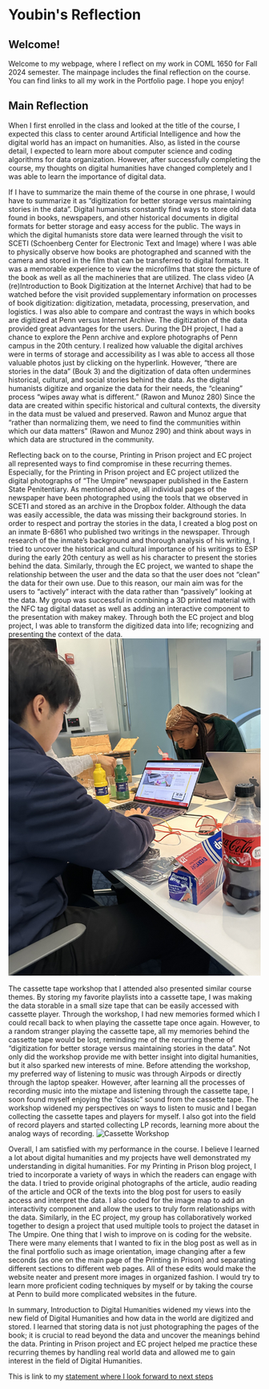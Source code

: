 # Youbin's Reflection
## Welcome!

Welcome to my webpage, where I reflect on my work in COML 1650 for Fall 2024 semester. The mainpage includes the final reflection on the course. You can find links to all my work in the Portfolio page. I hope you enjoy!

## Main Reflection
When I first enrolled in the class and looked at the title of the course, I expected this class to center around Artificial Intelligence and how the digital world has an impact on humanities. Also, as listed in the course detail, I expected to learn more about computer science and coding algorithms for data organization. However, after successfully completing the course, my thoughts on digital humanities have changed completely and I was able to learn the importance of digital data.

If I have to summarize the main theme of the course in one phrase, I would have to summarize it as “digitization for better storage versus maintaining stories in the data”. Digital humanists constantly find ways to store old data found in books, newspapers, and other historical documents in digital formats for better storage and easy access for the public. The ways in which the digital humanists store data were learned through the visit to SCETI (Schoenberg Center for Electronic Text and Image) where I was able to physically observe how books are photographed and scanned with the camera and stored in the film that can be transferred to digital formats. It was a memorable experience to view the microfilms that store the picture of the book as well as all the machineries that are utilized. The class video (A (re)Introduction to Book Digitization at the Internet Archive) that had to be watched before the visit provided supplementary information on processes of book digitization: digitization, metadata, processing, preservation, and logistics. I was also able to compare and contrast the ways in which books are digitized at Penn versus Internet Archive. The digitization of the data provided great advantages for the users. During the DH project, I had a chance to explore the Penn archive and explore photographs of Penn campus in the 20th century. I realized how valuable the digital archives were in terms of storage and accessibility as I was able to access all those valuable photos just by clicking on the hyperlink. However, “there are stories in the data” (Bouk 3) and the digitization of data often undermines historical, cultural, and social stories behind the data. As the digital humanists digitize and organize the data for their needs, the “cleaning” process “wipes away what is different.” (Rawon and Munoz 280) Since the data are created within specific historical and cultural contexts, the diversity in the data must be valued and preserved. Rawon and Munoz argue that “rather than normalizing them, we need to find the communities within which our data matters” (Rawon and Munoz 290) and think about ways in which data are structured in the community.

Reflecting back on to the course, Printing in Prison project and EC project all represented ways to find compromise in these recurring themes. Especially, for the Printing in Prison project and EC project utilized the digital photographs of “The Umpire” newspaper published in the Eastern State Penitentiary. As mentioned above, all individual pages of the newspaper have been photographed using the tools that we observed in SCETI and stored as an archive in the Dropbox folder. Although the data was easily accessible, the data was missing their background stories. In order to respect and portray the stories in the data, I created a blog post on an inmate B-6861 who published two writings in the newspaper. Through research of the inmate’s background and thorough analysis of his writing, I tried to uncover the historical and cultural importance of his writings to ESP during the early 20th century as well as his character to present the stories behind the data. Similarly, through the EC project, we wanted to shape the relationship between the user and the data so that the user does not “clean” the data for their own use. Due to this reason, our main aim was for the users to “actively” interact with the data rather than “passively” looking at the data. My group was successful in combining a 3D printed material with the NFC tag digital dataset as well as adding an interactive component to the presentation with makey makey. Through both the EC project and blog project, I was able to transform the digitized data into life; recognizing and presenting the context of the data.
![EC Project Image](/ECProject.jpg)

The cassette tape workshop that I attended also presented similar course themes. By storing my favorite playlists into a cassette tape, I was making the data storable in a small size tape that can be easily accessed with cassette player. Through the workshop, I had new memories formed which I could recall back to when playing the cassette tape once again. However, to a random stranger playing the cassette tape, all my memories behind the cassette tape would be lost, reminding me of the recurring theme of “digitization for better storage versus maintaining stories in the data”. Not only did the workshop provide me with better insight into digital humanities, but it also sparked new interests of mine. Before attending the workshop, my preferred way of listening to music was through Airpods or directly through the laptop speaker. However, after learning all the processes of recording music into the mixtape and listening through the cassette tape, I soon found myself enjoying the “classic” sound from the cassette tape. The workshop widened my perspectives on ways to listen to music and I began collecting the cassette tapes and players for myself. I also got into the field of record players and started collecting LP records, learning more about the analog ways of recording. 
![Cassette Workshop](/cassette.png)

Overall, I am satisfied with my performance in the course. I believe I learned a lot about digital humanities and my projects have well demonstrated my understanding in digital humanities. For my Printing in Prison blog project, I tried to incorporate a variety of ways in which the readers can engage with the data. I tried to provide original photographs of the article, audio reading of the article and OCR of the texts into the blog post for users to easily access and interpret the data. I also coded for the image map to add an interactivity component and allow the users to truly form relationships with the data. Similarly, in the EC project, my group has collaboratively worked together to design a project that used multiple tools to project the dataset in The Umpire. One thing that I wish to improve on is coding for the website. There were many elements that I wanted to fix in the blog post as well as in the final portfolio such as image orientation, image changing after a few seconds (as one on the main page of the Printing in Prison) and separating different sections to different web pages. All of these edits would make the website neater and present more images in organized fashion. I would try to learn more proficient coding techniques by myself or by taking the course at Penn to build more complicated websites in the future.

In summary, Introduction to Digital Humanities widened my views into the new field of Digital Humanities and how data in the world are digitized and stored. I learned that storing data is not just photographing the pages of the book; it is crucial to read beyond the data and uncover the meanings behind the data. Printing in Prison project and EC project helped me practice these recurring themes by handling real world data and allowed me to gain interest in the field of Digital Humanities.

This is link to my [statement where I look forward to next steps](lookingforward.html)
